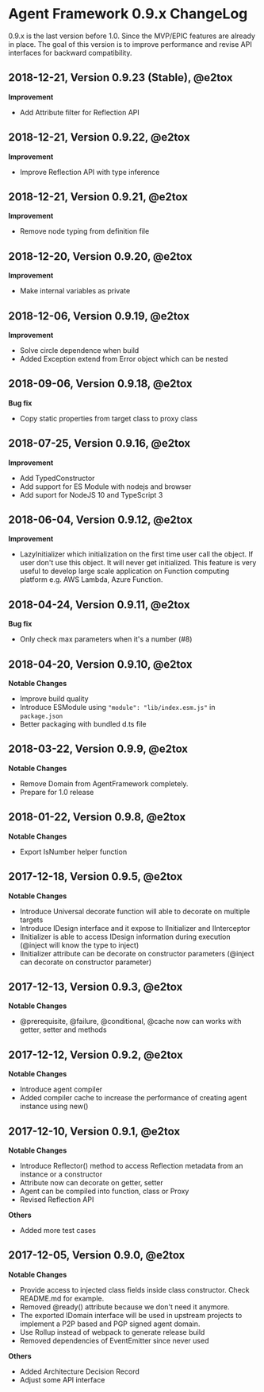 # Agent Framework 0.9.x ChangeLog

0.9.x is the last version before 1.0. Since the MVP/EPIC features are already in place.
The goal of this version is to improve performance and revise API interfaces for backward compatibility.

## 2018-12-21, Version 0.9.23 (Stable), @e2tox

**Improvement**

- Add Attribute filter for Reflection API

## 2018-12-21, Version 0.9.22, @e2tox

**Improvement**

- Improve Reflection API with type inference

## 2018-12-21, Version 0.9.21, @e2tox

**Improvement**

- Remove node typing from definition file

## 2018-12-20, Version 0.9.20, @e2tox

**Improvement**

- Make internal variables as private

## 2018-12-06, Version 0.9.19, @e2tox

**Improvement**

- Solve circle dependence when build
- Added Exception extend from Error object which can be nested

## 2018-09-06, Version 0.9.18, @e2tox

**Bug fix**

- Copy static properties from target class to proxy class

## 2018-07-25, Version 0.9.16, @e2tox

**Improvement**

- Add TypedConstructor
- Add support for ES Module with nodejs and browser
- Add suport for NodeJS 10 and TypeScript 3

## 2018-06-04, Version 0.9.12, @e2tox

**Improvement**

- LazyInitializer which initialization on the first time user call the object. If user don't use this object. It will never get initialized. This feature is very useful to develop large scale application on Function computing platform e.g. AWS Lambda, Azure Function.

## 2018-04-24, Version 0.9.11, @e2tox

**Bug fix**

- Only check max parameters when it's a number (#8)

## 2018-04-20, Version 0.9.10, @e2tox

**Notable Changes**

- Improve build quality
- Introduce ESModule using `"module": "lib/index.esm.js"` in `package.json`
- Better packaging with bundled d.ts file

## 2018-03-22, Version 0.9.9, @e2tox

**Notable Changes**

- Remove Domain from AgentFramework completely.
- Prepare for 1.0 release

## 2018-01-22, Version 0.9.8, @e2tox

**Notable Changes**

- Export IsNumber helper function

## 2017-12-18, Version 0.9.5, @e2tox

**Notable Changes**

- Introduce Universal decorate function will able to decorate on multiple targets
- Introduce IDesign interface and it expose to IInitializer and IInterceptor
- IInitializer is able to access IDesign information during execution (@inject will know the type to inject)
- IInitializer attribute can be decorate on constructor parameters (@inject can decorate on constructor parameter)

## 2017-12-13, Version 0.9.3, @e2tox

**Notable Changes**

- @prerequisite, @failure, @conditional, @cache now can works with getter, setter and methods

## 2017-12-12, Version 0.9.2, @e2tox

**Notable Changes**

- Introduce agent compiler
- Added compiler cache to increase the performance of creating agent instance using new()

## 2017-12-10, Version 0.9.1, @e2tox

**Notable Changes**

- Introduce Reflector() method to access Reflection metadata from an instance or a constructor
- Attribute now can decorate on getter, setter
- Agent can be compiled into function, class or Proxy
- Revised Reflection API

**Others**

- Added more test cases

## 2017-12-05, Version 0.9.0, @e2tox

**Notable Changes**

- Provide access to injected class fields inside class constructor. Check README.md for example.
- Removed @ready() attribute because we don't need it anymore.
- The exported IDomain interface will be used in upstream projects to implement a P2P based and PGP signed agent domain.
- Use Rollup instead of webpack to generate release build
- Removed dependencies of EventEmitter since never used

**Others**

- Added Architecture Decision Record
- Adjust some API interface
